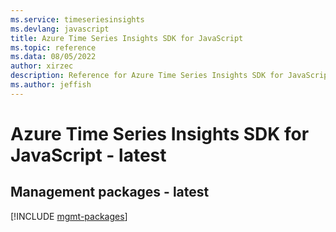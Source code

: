 ```yaml
---
ms.service: timeseriesinsights
ms.devlang: javascript
title: Azure Time Series Insights SDK for JavaScript
ms.topic: reference
ms.data: 08/05/2022
author: xirzec
description: Reference for Azure Time Series Insights SDK for JavaScript
ms.author: jeffish
---
```

# Azure Time Series Insights SDK for JavaScript - latest

## Management packages - latest
[!INCLUDE [mgmt-packages](time-series-insights-mgmt-index.md)]